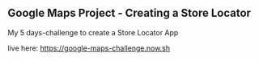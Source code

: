 ## Google Maps Project - Creating a Store Locator
My 5 days-challenge to create a Store Locator App

live here: https://google-maps-challenge.now.sh